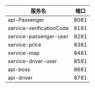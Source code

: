 | 服务名                      | 端口   |
|--------------------------|------|
| api-Passenger            | 8081 |
| service-verificationCode | 8181 |
| service-passenger-user   | 8281 |
| service-price            | 8381 |
| service-map              | 8481 |
| service-driver-user      | 8581 |
| api-boss                 | 8681 |
| api-driver               | 8781 |

 



